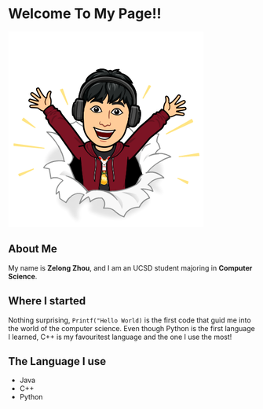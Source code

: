 # Welcome To My Page!!
![](/Mymoji.png)

## About Me
My name is **Zelong Zhou**, and I am an UCSD student majoring in **Computer Science**. 

## Where I started
Nothing surprising, ```Printf("Hello World)``` is the first code that guid me into the world of 
the computer science. Even though Python is the first language I learned, C++ is my favouritest
language and the one I use the most!

## The Language I use
- Java
- C++
- Python

